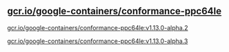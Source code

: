 
[gcr.io/google-containers/conformance-ppc64le](https://hub.docker.com/r/anjia0532/google-containers.conformance-ppc64le/tags/)
-----


[gcr.io/google-containers/conformance-ppc64le:v1.13.0-alpha.2](https://hub.docker.com/r/anjia0532/google-containers.conformance-ppc64le/tags/)


[gcr.io/google-containers/conformance-ppc64le:v1.13.0-alpha.3](https://hub.docker.com/r/anjia0532/google-containers.conformance-ppc64le/tags/)


